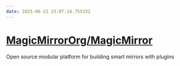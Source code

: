 ```yaml
---
date: 2025-06-21 23:07:14.755332
---
```


# [MagicMirrorOrg/MagicMirror](https://github.com/MagicMirrorOrg/MagicMirror)

Open source modular platform for building smart mirrors with plugins